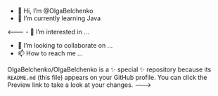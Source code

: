 - 👋 Hi, I’m @OlgaBelchenko
- 🌱 I’m currently learning Java

<--- - 👀 I’m interested in ...
- 💞️ I’m looking to collaborate on ...
- 📫 How to reach me ...


OlgaBelchenko/OlgaBelchenko is a ✨ special ✨ repository because its `README.md` (this file) appears on your GitHub profile.
You can click the Preview link to take a look at your changes.
--->
